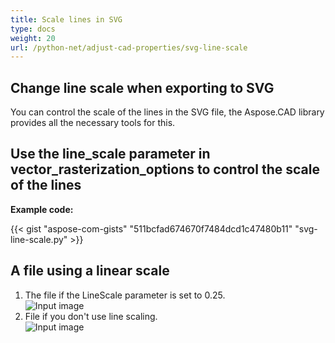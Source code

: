 ```yaml
---
title: Scale lines in SVG
type: docs
weight: 20
url: /python-net/adjust-cad-properties/svg-line-scale
---
```



## **Change line scale when exporting to SVG**

You can control the scale of the lines in the SVG file, the Aspose.CAD library provides all the necessary tools for this.

## **Use the line_scale parameter in vector_rasterization_options to control the scale of the lines**

**Example code:**

{{< gist "aspose-com-gists" "511bcfad674670f7484dcd1c47480b11" "svg-line-scale.py" >}}


## A file using a linear scale
1. The file if the LineScale parameter is set to 0.25.<br>
![Input image](/_assets/line_scale_0.25.png)<br>
1. File if you don't use line scaling.<br>
![Input image](/_assets/basic_options.png)<br>
